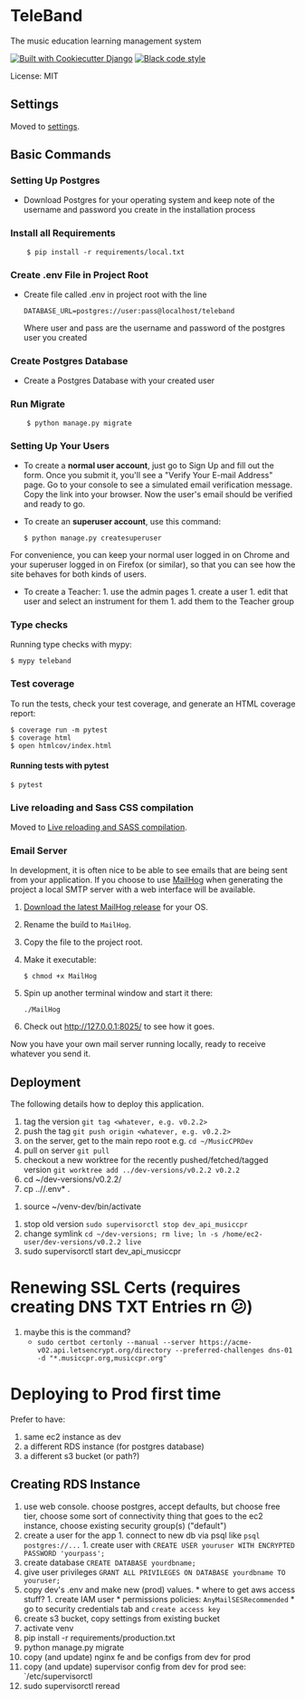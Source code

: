 # TeleBand

The music education learning management system

[![Built with Cookiecutter Django](https://img.shields.io/badge/built%20with-Cookiecutter%20Django-ff69b4.svg?logo=cookiecutter)](https://github.com/cookiecutter/cookiecutter-django/)
[![Black code style](https://img.shields.io/badge/code%20style-black-000000.svg)](https://github.com/ambv/black)

License: MIT

## Settings

Moved to [settings](http://cookiecutter-django.readthedocs.io/en/latest/settings.html).

## Basic Commands


### Setting Up Postgres

-   Download Postgres for your operating system and keep note of the username and password you create in the installation process

### Install all Requirements

        $ pip install -r requirements/local.txt


### Create .env File in Project Root

-   Create file called .env in project root with the line 

        DATABASE_URL=postgres://user:pass@localhost/teleband

    Where user and pass are the username and password of the postgres user you created


### Create Postgres Database

-   Create a Postgres Database with your created user


### Run Migrate

        $ python manage.py migrate


### Setting Up Your Users

-   To create a **normal user account**, just go to Sign Up and fill out the form. Once you submit it, you'll see a "Verify Your E-mail Address" page. Go to your console to see a simulated email verification message. Copy the link into your browser. Now the user's email should be verified and ready to go.

-   To create an **superuser account**, use this command:

        $ python manage.py createsuperuser

For convenience, you can keep your normal user logged in on Chrome and your superuser logged in on Firefox (or similar), so that you can see how the site behaves for both kinds of users.

- To create a Teacher:
        1. use the admin pages
        1. create a user
        1. edit that user and select an instrument for them
        1. add them to the Teacher group

### Type checks

Running type checks with mypy:

    $ mypy teleband

### Test coverage

To run the tests, check your test coverage, and generate an HTML coverage report:

    $ coverage run -m pytest
    $ coverage html
    $ open htmlcov/index.html

#### Running tests with pytest

    $ pytest

### Live reloading and Sass CSS compilation

Moved to [Live reloading and SASS compilation](http://cookiecutter-django.readthedocs.io/en/latest/live-reloading-and-sass-compilation.html).

### Email Server

In development, it is often nice to be able to see emails that are being sent from your application. If you choose to use [MailHog](https://github.com/mailhog/MailHog) when generating the project a local SMTP server with a web interface will be available.

1.  [Download the latest MailHog release](https://github.com/mailhog/MailHog/releases) for your OS.

2.  Rename the build to `MailHog`.

3.  Copy the file to the project root.

4.  Make it executable:

        $ chmod +x MailHog

5.  Spin up another terminal window and start it there:

        ./MailHog

6.  Check out <http://127.0.0.1:8025/> to see how it goes.

Now you have your own mail server running locally, ready to receive whatever you send it.

## Deployment

The following details how to deploy this application.
1. tag the version `git tag <whatever, e.g. v0.2.2>`
1. push the tag `git push origin <whatever, e.g. v0.2.2>`
1. on the server, get to the main repo root e.g. `cd ~/MusicCPRDev`
1. pull on server `git pull`
1. checkout a new worktree for the recently pushed/fetched/tagged version `git worktree add ../dev-versions/v0.2.2 v0.2.2`
1. cd ~/dev-versions/v0.2.2/ 
1. cp ../<prev-version>/.env* .
<!-- 1. mkdir logs -->
1. source ~/venv-dev/bin/activate
<!-- 1. pip install -r requirements/production.txt # maybe don't need this because no new requirements? -->
1. stop old version `sudo supervisorctl stop dev_api_musiccpr`
1. change symlink `cd ~/dev-versions; rm live; ln -s /home/ec2-user/dev-versions/v0.2.2 live`
1. sudo supervisorctl start dev_api_musiccpr

# Renewing SSL Certs (requires creating DNS TXT Entries rn 😕)
1. maybe this is the command? 
    * `sudo certbot certonly --manual --server https://acme-v02.api.letsencrypt.org/directory --preferred-challenges dns-01 -d "*.musiccpr.org,musiccpr.org"`
# Deploying to Prod first time
Prefer to have:
1. same ec2 instance as dev
1. a different RDS instance (for postgres database)
1. a different s3 bucket (or path?)

## Creating RDS Instance
1. use web console. choose postgres, accept defaults, but choose free tier, choose some sort of connectivity thing that goes to the ec2 instance, choose existing security group(s) ("default")
1. create a user for the app
        1. connect to new db via psql like `psql postgres://...`
        1. create user with `CREATE USER youruser WITH ENCRYPTED PASSWORD 'yourpass';`
1. create database `CREATE DATABASE yourdbname;`
1. give user privileges `GRANT ALL PRIVILEGES ON DATABASE yourdbname TO youruser;`
1. copy dev's .env and make new (prod) values.
        * where to get aws access stuff?
                1. create IAM user
                        * permissions policies: `AnyMailSESRecommended`
                        * go to security credentials tab and `create access key`
1. create s3 bucket, copy settings from existing bucket
1. activate venv
1. pip install -r requirements/production.txt
1. python manage.py migrate
1. copy (and update) nginx fe and be configs from dev for prod
1. copy (and update) supervisor config from dev for prod see: `/etc/supervisorctl
1. sudo supervisorctl reread